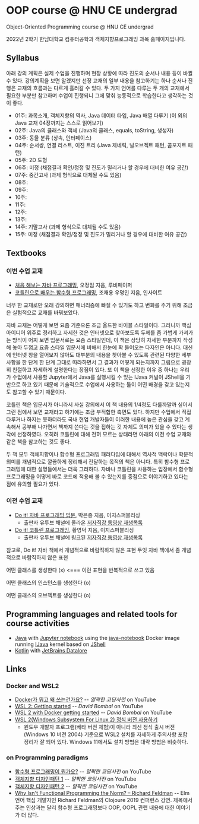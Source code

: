 # OOP course @ HNU CE undergrad
Object-Oriented Programming course @ HNU CE undergrad

2022년 2학기 한남대학교 컴퓨터공학과 객체지향프로그래밍 과목 홈페이지입니다.

## Syllabus 
아래 강의 계획은 실제 수업을 진행하며 현장 상황에 따라 진도의 순서나 내용 등이 바뀔 수 있다.
강의계획을 보면 알곘지만 선정 교재의 일부 내용을 참고하기는 하나 순서나 진행은 교재의 흐름과는 다르게 흘러갈 수 있다.
두 가지 언어를 다루는 두 개의 교재에서 필요한 부분만 참고하며 수업이 진행되니 그에 맞춰 능동적으로 학습한다고 생각하는 것이 좋다.

* 01주: 과목소개, 객체지향의 역사, Java 데이터 타입, Java 배열 다루기 (이 외의 Java 교재 04장까지는 스스로 읽어보기) 
* 02주: Java의 클래스와 객체  (Java의 클래스, equals, toString, 생성자)
* 03주: 동물 분류 (상속, 인터페이스)
* 04주: 순서쌍, 연결 리스트, 이진 트리 (Java 제네릭, 널오브젝트 패턴, 콤포지트 패턴)
* 05주: 2D 도형
* 06주: 미정 (채점결과 확인/정정 및 진도가 밀리거나 할 경우에 대비한 여유 공간)
* 07주: 중간고사 (과제 형식으로 대체될 수도 있음)
* 08주: 
* 09주:
* 10주:
* 11주:
* 12주:
* 13주:
* 14주: 기말고사 (과제 형식으로 대체될 수도 있음)
* 15주: 미정 (채점결과 확인/정정 및 진도가 밀리거나 할 경우에 대비한 여유 공간)

## Textbooks
### 이번 수업 교재
* [처음 해보는 자바 프로그래밍](https://www.rubypaper.co.kr/entry/%EC%B2%98%EC%9D%8C-%ED%95%B4%EB%B3%B4%EB%8A%94-%EC%9E%90%EB%B0%94-%ED%94%84%EB%A1%9C%EA%B7%B8%EB%9E%98%EB%B0%8D), 오정임 지음, 루비페이퍼
* [코틀린으로 배우는 함수형 프로그래밍](https://blog.insightbook.co.kr/2019/12/12/%EC%BD%94%ED%8B%80%EB%A6%B0%EC%9C%BC%EB%A1%9C-%EB%B0%B0%EC%9A%B0%EB%8A%94-%ED%95%A8%EC%88%98%ED%98%95-%ED%94%84%EB%A1%9C%EA%B7%B8%EB%9E%98%EB%B0%8D/), 조재용 우명인 지음, 인사이트

너무 한 교재로만 오래 강의하면 매너리즘에 빠질 수 있기도 하고 변화를 주기 위해 조금은 실험적으로 교재를 바꿔보았다.

자바 교재는 어떻게 보면 요즘 기준으론 조금 올드한 바이블 스타일이다.
그러니까 핵심 아이디어 위주로 정리하고 자세한 것은 인터넷으로 찾아보도록 두께를 좀 가볍게 가져가는 방식이 어찌 보면 입문서로는 요즘 스타일인데,
이 책은 상당히 자세한 부분까지 작성해 놓아 두껍고 요즘 스타일 입문서에 비해서 한눈에 확 들어오는 다자인은 아니다.
대신에 인터넷 창을 열어보지 않아도 대부분의 내용을 찾아볼 수 있도록 관련된 다양한 세부사항을 한 단계 한 단계 그대로 따라하면서 그 결과가 어떻게 되는지까지 그림으로 굉장히 친절하고 자세하게 설명한다는 장점이 있다. 또 이 책을 선정한 이유 중 하나는 우리가 수업에서 사용할 Jupyter에서 Java를 실행시킬 수 있는 IJava 커널이 JShell을 기반으로 하고 있기 때문에 기술적으로 수업에서 사용하는 툴이 어떤 배경을 갖고 있는지도 참고할 수 있기 때문이다.

코틀린 책은 입문서가 아니라서 사실 강의에서 이 책 내용의 1/4정도 다룰까말까 싶어서 그런 점에서 보면 교재라고 하기에는 조금 부적합한 측면도 있다.
하지만 수업에서 직접 다루거나 하지는 못하더라도 국내 현업 개발자들이 이러한 내용에 높은 관심을 갖고 계속해서 공부해 나가면서 책까지 쓴다는 것을 접하는 것 자체도 의미가 있을 수 있다는 생각에 선정하였다. 오히려 코틀린에 대해 전혀 모르는 상태라면 아래의 이전 수업 교재와 같은 책을 참고하는 것도 좋다.

두 책 모두 객체지향이나 함수형 프로그래밍 패러다임에 대해서 역사적 맥락이나 학문적 의미를 개념적으로 깔끔하게 정리해서 전달하는 목적의 책은 아니다. 특히 함수형 프로그래밍에 대한 설명들에서는 더욱 그러하다. 자바나 코틀린을 사용하는 입장에서 함수형 프로그래밍을 어떻게 바로 코드에 적용해 볼 수 있는지를 중점으로 이야기하고 있다는 점에 유의할 필요가 있다.

### 이전 수업 교재
* [Do it! 자바 프로그래밍 입문](http://www.easyspub.co.kr/20_Menu/BookView/267), 박은종 지음, 이지스퍼블리싱
  - 출판사 유투브 채널에 올라온 [저자직강 동영상 재생목록](https://www.youtube.com/playlist?list=PLG7te9eYUi7typZrH4fqXvs4E22ZFn1Nj)
* [Do it! 코틀린 프로그래밍](http://www.easyspub.co.kr/20_Menu/BookView/312), 황영덕 지음, 이지스퍼블리싱
  - 출판사 유투브 채널에 링크된 [저자직강 동영상 재생목록](https://www.youtube.com/playlist?list=PLccJpFPBw-NxL6agtfLvjtX8ohcZqDc17)

참고로, Do it! 자바 책에서 개념적으로 바람직하지 않은 표현
두잇 자바 책에서 좀 개념적으로 바람직하지 않은 표현

어떤 클래스를 생성한다 (x) <=== 이런 표현을 반복적으로 쓰고 있음

어떤 클래스의 인스턴스를 생성한다 (o)

어떤 클래스의 오브젝트를 생성한다 (o)

## Programming languages and related tools for course activities
 * [Java](https://www.oracle.com/kr/java/)
   with [Jupyter notebook](https://jupyter.org/)
   using the [java-notebook](https://github.com/jbindinga/java-notebook) Docker image
   running [IJava](https://github.com/SpencerPark/IJava) kernel
   based on [JShell](https://docs.oracle.com/javase/9/jshell/introduction-jshell.htm)
* [Kotlin](https://kotlinlang.org/)
   with [JetBrains Datalore](https://datalore.jetbrains.com/)

## Links

### Docker and WSL2
* [Docker가 뭐고 왜 쓰는건가요?](https://youtu.be/tPjpcsgxgWc) -- *얄팍한 코딩사전* on YouTube
* [WSL 2: Getting started](https://youtu.be/_fntjriRe48) -- *David Bombal* on YouTube
* [WSL 2 with Docker getting started](https://youtu.be/5RQbdMn04Oc) -- *David Bombal* on YouTube
* [WSL 2(Windows Subsystem For Linux 2) 정식 버전 사용하기](https://www.lesstif.com/software-architect/wsl-2-windows-subsystem-for-linux-2-89555812.html)
    - 윈도우 개발자 프로그램(베타 버전 체험)이 아니라 최신 정식 출시 버전(Windows 10 버전 2004) 기준으로 WSL2 설치를 자세하게 주의사항 포함 정리가 잘 되어 있다. Windows 11에서도 설치 방법은 대략 방법은 비슷하다.

### on Programming paradigms
* [함수형 프로그래밍이 뭔가요?](https://youtu.be/jVG5jvOzu9Y) -- *얄팍한 코딩사전* on YouTube
* [객체지향 디자인패턴 1](https://youtu.be/lJES5TQTTWE) -- *얄팍한 코딩사전* on YouTube
* [객체지향 디자인패턴 2](https://youtu.be/q3_WXP9pPUQ) -- *얄팍한 코딩사전* on YouTube
* [Why Isn't Functional Programming the Norm? – Richard Feldman](https://youtu.be/QyJZzq0v7Z4) -- Elm 언어 핵심 개발자인 Richard Feldman의 Clojoure 2019 컨퍼런스 강연. 제목에서 주는 인상과는 달리 함수형 프로그래밍보다 OOP, OOPL 관련 내용에 대한 이야기가 더 많다.

